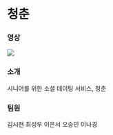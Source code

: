 # 청춘

### 영상

![](https://i.imgur.com/HBfMc6A.gif)

### 소개

시니어를 위한 소셜 데이팅 서비스, 청춘

### 팀원

김시현
최성우
이은서
오승민
이나경
